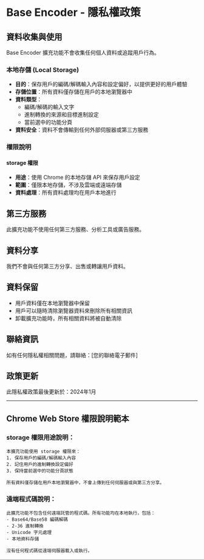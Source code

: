 # Base Encoder - 隱私權政策

## 資料收集與使用

Base Encoder 擴充功能不會收集任何個人資料或追蹤用戶行為。

### 本地存儲 (Local Storage)

- **目的**：保存用戶的編碼/解碼輸入內容和設定偏好，以提供更好的用戶體驗
- **存儲位置**：所有資料僅存儲在用戶的本地瀏覽器中
- **資料類型**：
  - 編碼/解碼的輸入文字
  - 進制轉換的來源和目標進制設定
  - 當前選中的功能分頁
- **資料安全**：資料不會傳輸到任何外部伺服器或第三方服務

### 權限說明

#### storage 權限
- **用途**：使用 Chrome 的本地存儲 API 來保存用戶設定
- **範圍**：僅限本地存儲，不涉及雲端或遠端存儲
- **資料處理**：所有資料處理均在用戶本地進行

## 第三方服務

此擴充功能不使用任何第三方服務、分析工具或廣告服務。

## 資料分享

我們不會與任何第三方分享、出售或轉讓用戶資料。

## 資料保留

- 用戶資料僅在本地瀏覽器中保留
- 用戶可以隨時清除瀏覽器資料來刪除所有相關資訊
- 卸載擴充功能時，所有相關資料將被自動清除

## 聯絡資訊

如有任何隱私權相關問題，請聯絡：[您的聯絡電子郵件]

## 政策更新

此隱私權政策最後更新於：2024年1月

---

## Chrome Web Store 權限說明範本

### storage 權限用途說明：
```
本擴充功能使用 storage 權限來：
1. 保存用戶的編碼/解碼輸入內容
2. 記住用戶的進制轉換設定偏好
3. 保持當前選中的功能分頁狀態

所有資料僅存儲在用戶本地瀏覽器中，不會上傳到任何伺服器或與第三方分享。
```

### 遠端程式碼說明：
```
此擴充功能不包含任何遠端託管的程式碼。所有功能均在本地執行，包括：
- Base64/Base58 編碼解碼
- 2-36 進制轉換
- Unicode 字元處理
- 本地資料存儲

沒有任何程式碼從遠端伺服器載入或執行。
```
